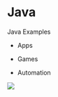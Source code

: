 Java
=====

Java Examples
- Apps

- Games

- Automation

<img src="http://www.italike.com/githubimgs/java.jpg">
